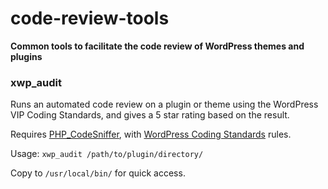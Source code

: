 code-review-tools
==========

**Common tools to facilitate the code review of WordPress themes and plugins**

### xwp_audit

Runs an automated code review on a plugin or theme using the WordPress VIP Coding Standards, and gives a 5 star rating based on the result.

Requires [PHP_CodeSniffer](https://github.com/squizlabs/PHP_CodeSniffer), with [WordPress Coding Standards](https://github.com/WordPress-Coding-Standards/WordPress-Coding-Standards) rules.

Usage: `xwp_audit /path/to/plugin/directory/`

Copy to `/usr/local/bin/` for quick access.
